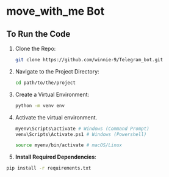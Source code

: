 # move_with_me Bot

## To Run the Code

1. Clone the Repo:

   ```sh
   git clone https://github.com/winnie-9/Telegram_bot.git
   ```

2. Navigate to the Project Directory:

   ```sh
   cd path/to/the/project
   ```

3. Create a Virtual Environment:

   ```sh
   python -m venv env
   ```

4. Activate the virtual environment.

   ```sh
   myenv\Scripts\activate # Windows (Command Prompt)
   venv\Scripts\Activate.ps1 # Windows (Powershell)
   ```

   ```sh
   source myenv/bin/activate # macOS/Linux
   ```

5. **Install Required Dependencies**:

```sh
pip install -r requirements.txt
```
